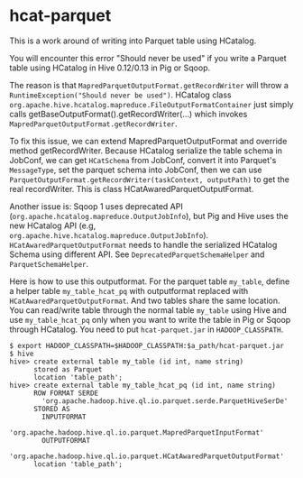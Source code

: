 hcat-parquet
============

This is a work around of writing into Parquet table using HCatalog.

You will encounter this error "Should never be used" if you write a Parquet table using HCatalog in Hive 0.12/0.13 in Pig or Sqoop.

The reason is that ```MapredParquetOutputFormat.getRecordWriter``` will throw a ```RuntimeException("Should never be used")```. HCatalog class ```org.apache.hive.hcatalog.mapreduce.FileOutputFormatContainer``` just simply calls getBaseOutputFormat().getRecordWriter(...) which invokes ```MapredParquetOutputFormat.getRecordWriter```.

To fix this issue, we can extend MapredParquetOutputFormat and override method getRecordWriter. Because HCatalog serialize the table schema in JobConf, we can get `HCatSchema` from JobConf, convert it into Parquet's `MessageType`, set the parquet schema into JobConf, then we can use `ParquetOutputFormat.getRecordWriter(taskContext, outputPath)` to get the real recordWriter. This is class HCatAwaredParquetOutputFormat.

Another issue is: Sqoop 1 uses deprecated API (`org.apache.hcatalog.mapreduce.OutputJobInfo`), but Pig and Hive uses the new HCatalog API (e.g, `org.apache.hive.hcatalog.mapreduce.OutputJobInfo`). `HCatAwaredParquetOutputFormat` needs to handle the serialized HCatalog Schema using different API. See `DeprecatedParquetSchemaHelper` and `ParquetSchemaHelper`.

Here is how to use this outputformat. For the parquet table `my_table`, define a helper table `my_table_hcat_pq` with outputformat replaced with `HCatAwaredParquetOutputFormat`. And two tables share the same location. You can read/write table through the normal table `my_table` using Hive and use `my_table_hcat_pq` only when you want to write the table in Pig or Sqoop through HCatalog. You need to put `hcat-parquet.jar` in `HADOOP_CLASSPATH`.
```
$ export HADOOP_CLASSPATH=$HADOOP_CLASSPATH:$a_path/hcat-parquet.jar
$ hive
hive> create external table my_table (id int, name string)
      stored as Parquet 
      location 'table_path';
hive> create external table my_table_hcat_pq (id int, name string)
      ROW FORMAT SERDE
        'org.apache.hadoop.hive.ql.io.parquet.serde.ParquetHiveSerDe'
      STORED AS 
        INPUTFORMAT 
          'org.apache.hadoop.hive.ql.io.parquet.MapredParquetInputFormat' 
        OUTPUTFORMAT 
          'org.apache.hadoop.hive.ql.io.parquet.HCatAwaredParquetOutputFormat'
      location 'table_path';
```

